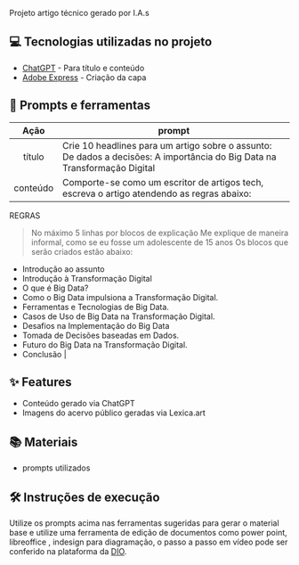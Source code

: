 
Projeto artigo técnico gerado por I.A.s


## 💻 Tecnologias utilizadas no projeto

- [ChatGPT](https://chat.openai.com/) - Para título e conteúdo
- [Adobe Express](https://www.adobe.com/br/express/) - Criação da capa

## 📄 Prompts e ferramentas

|   Ação   | prompt                                                                                                                                                                                                                                                                         |
| :------: | ------------------------------------------------------------------------------------------------------------------------------------------------------------------------------------------------------------------------------------------------------------------------------ |
|  título  | Crie 10 headlines para um artigo sobre o assunto: De dados a decisões: A importância do Big Data na Transformação Digital                                                                                                                                                                                                  |
| conteúdo | Comporte-se como um escritor de artigos tech, escreva o artigo atendendo as regras abaixo:
REGRAS
> No máximo 5 linhas por blocos de explicação 
> Me explique de maneira informal, como se eu fosse um adolescente de 15 anos
> Os blocos que serão criados estão abaixo: 
- Introdução ao assunto
- Introdução à Transformação Digital 
- O que é Big Data?
- Como o Big Data impulsiona a Transformação Digital. 
- Ferramentas e Tecnologias de Big Data.
- Casos de Uso de Big Data na Transformação Digital.
- Desafios na Implementação do Big Data
- Tomada de Decisões baseadas em Dados.
- Futuro do Big Data na Transformação Digital. 
- Conclusão |


## ✨ Features

- Conteúdo gerado via ChatGPT
- Imagens do acervo público geradas via Lexica.art

## 📚 Materiais

- prompts utilizados

## 🛠️ Instruções de execução

Utilize os prompts acima nas ferramentas sugeridas para gerar o material base e utilize uma ferramenta de edição de documentos como power point, libreoffice , indesign para diagramação, o passo a passo em vídeo pode ser conferido na plataforma da [DIO](https://dio.me).

